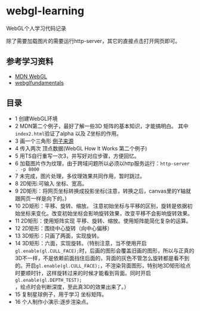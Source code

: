 # webgl-learning
WebGL个人学习代码记录

除了需要加载图片的需要运行http-server，其它的直接点击打开网页即可。
## 参考学习资料
- [MDN WebGL](https://developer.mozilla.org/en-US/docs/Web/API/WebGL_API)
- [webglfundamentals](https://webglfundamentals.org/webgl/lessons/zh_cn/)
## 目录
- 1 创建WebGL环境
- 2 MDN第二个例子，最好了解一些3D 矩阵的基本知识，才能搞明白。 其中`index2.html`验证了alpha 以及 Z坐标的作用。
- 3 画一个三角形
[例子来源](https://webglfundamentals.org/webgl/lessons/webgl-fundamentals.html)
- 4 传入两次 顶点数据(WebGL How It Works 第二个例子)
- 5 用TS自行重写一次3，并写好对应步骤，方便回忆。
- 6 加载图片作为纹理，由于跨域问题所以必须以http服务运行：`http-server . -p 8000`
- 7 未完成，图片处理，多纹理效果共同作用，暂时跳过。
- 8 2D矩形:可输入 坐标、宽高。
- 9 2D矩形：将网页坐标转换成投影坐标(注意，转换之后，canvas里的Y轴就跟网页一样是向下的。)
- 10 2D矩形：平移、旋转、缩放。 注意初始坐标与平移的区别，旋转是依据初始坐标来变化。改变初始坐标会影响旋转效果，改变平移不会影响旋转效果。
- 11 2D矩形：使用矩阵实现 平移、旋转、缩放。使用矩阵能简化复杂的运算。
- 12 2D矩形：围绕中心旋转（向中心偏移）
- 13 3D矩形：只画了两面，实现旋转。
- 14 3D矩形：六面，实现旋转。（特别注意，当不使用开启`gl.enable(gl.CULL_FACE);`时，后画的图形会覆盖旧画的图形，所以与正真的3D不一样，不是依赖前面挡住后面的，背面的灰色不管怎么旋转都是看不到的。开启`gl.enable(gl.CULL_FACE);`，不渲染背面图形，特别地3D矩形绘点时要顺时针，这样旋转过来的时候才能看到背面。同时开启`gl.enable(gl.DEPTH_TEST);`，绘点时会判断深度，至此真3D的效果出来了。）
- 15 复制星球例子，用于学习 坐标矩阵。
- 16 个人制作小演示:逐步渲染点。